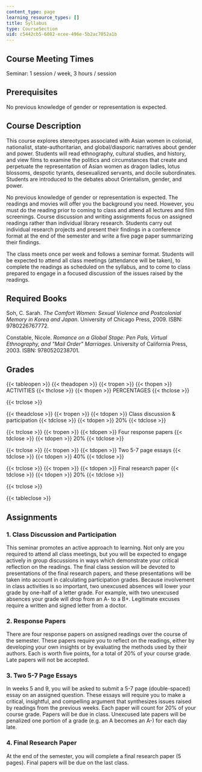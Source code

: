 ```yaml
---
content_type: page
learning_resource_types: []
title: Syllabus
type: CourseSection
uid: c5442cb5-6082-ecee-496e-5b2ac7052a1b
---
```


Course Meeting Times
--------------------

Seminar: 1 session / week, 3 hours / session

Prerequisites
-------------

No previous knowledge of gender or representation is expected.

Course Description
------------------

This course explores stereotypes associated with Asian women in colonial, nationalist, state-authoritarian, and global/diasporic narratives about gender and power. Students will read ethnography, cultural studies, and history, and view films to examine the politics and circumstances that create and perpetuate the representation of Asian women as dragon ladies, lotus blossoms, despotic tyrants, desexualized servants, and docile subordinates. Students are introduced to the debates about Orientalism, gender, and power.

No previous knowledge of gender or representation is expected. The readings and movies will offer you the background you need. However, you must do the reading prior to coming to class and attend all lectures and film screenings. Course discussion and writing assignments focus on assigned readings rather than individual library research. Students carry out individual research projects and present their findings in a conference format at the end of the semester and write a five page paper summarizing their findings.

The class meets once per week and follows a seminar format. Students will be expected to attend all class meetings (attendance will be taken), to complete the readings as scheduled on the syllabus, and to come to class prepared to engage in a focused discussion of the issues raised by the readings.

Required Books
--------------

Soh, C. Sarah. _The Comfort Women: Sexual Violence and Postcolonial Memory in Korea and Japan_. University of Chicago Press, 2009. ISBN: 9780226767772.

Constable, Nicole. _Romance on a Global Stage: Pen Pals, Virtual Ethnography, and "Mail Order" Marriages_. University of California Press, 2003. ISBN: 9780520238701.

Grades
------

{{< tableopen >}}
{{< theadopen >}}
{{< tropen >}}
{{< thopen >}}
ACTIVITIES
{{< thclose >}}
{{< thopen >}}
PERCENTAGES
{{< thclose >}}

{{< trclose >}}

{{< theadclose >}}
{{< tropen >}}
{{< tdopen >}}
Class discussion & participation
{{< tdclose >}}
{{< tdopen >}}
20%
{{< tdclose >}}

{{< trclose >}}
{{< tropen >}}
{{< tdopen >}}
Four response papers
{{< tdclose >}}
{{< tdopen >}}
20%
{{< tdclose >}}

{{< trclose >}}
{{< tropen >}}
{{< tdopen >}}
Two 5-7 page essays
{{< tdclose >}}
{{< tdopen >}}
40%
{{< tdclose >}}

{{< trclose >}}
{{< tropen >}}
{{< tdopen >}}
Final research paper
{{< tdclose >}}
{{< tdopen >}}
20%
{{< tdclose >}}

{{< trclose >}}

{{< tableclose >}}

Assignments
-----------

### 1\. Class Discussion and Participation

This seminar promotes an active approach to learning. Not only are you required to attend all class meetings, but you will be expected to engage actively in group discussions in ways which demonstrate your critical reflection on the readings. The final class session will be devoted to presentations of the final research papers, and these presentations will be taken into account in calculating participation grades. Because involvement in class activities is so important, two unexcused absences will lower your grade by one-half of a letter grade. For example, with two unexcused absences your grade will drop from an A- to a B+. Legitimate excuses require a written and signed letter from a doctor.

### 2\. Response Papers

There are four response papers on assigned readings over the course of the semester. These papers require you to reflect on the readings, either by developing your own insights or by evaluating the methods used by their authors. Each is worth five points, for a total of 20% of your course grade. Late papers will not be accepted.

### 3\. Two 5-7 Page Essays

In weeks 5 and 9, you will be asked to submit a 5-7 page (double-spaced) essay on an assigned question. These essays will require you to make a critical, insightful, and compelling argument that synthesizes issues raised by readings from the previous weeks. Each paper will count for 20% of your course grade. Papers will be due in class. Unexcused late papers will be penalized one portion of a grade (e.g. an A becomes an A-) for each day late.

### 4\. Final Research Paper

At the end of the semester, you will complete a final research paper (5 pages). Final papers will be due on the last class.